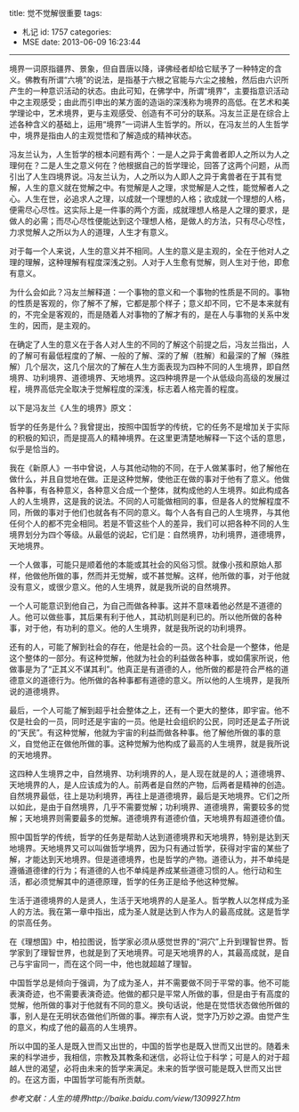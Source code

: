 title: 觉不觉解很重要
tags:
  - 札记
id: 1757
categories:
  - MSE
date: 2013-06-09 16:23:44
---

境界一词原指疆界、景象，但自晋唐以降，译佛经者却给它赋予了一种特定的含义。佛教有所谓“六境”的说法，是指基于六根之官能与六尘之接触，然后由六识所产生的一种意识活动的状态。由此可知，在佛学中，所谓“境界”，主要指意识活动中之主观感受；由此而引申出的某方面的造诣的深浅称为境界的高低。在艺术和美学理论中，艺术境界，更与主观感受、创造有不可分的联系。冯友兰正是在综合上述各种含义的基础上，运用“境界”一词讲人生哲学的。所以，在冯友兰的人生哲学中，境界是指由人的主观觉悟和了解造成的精神状态。

冯友兰认为，人生哲学的根本问题有两个：一是人之异于禽兽者即人之所以为人之理何在？二是人生之意义何在？他根据自己的哲学理论，回答了这两个问题，从而引出了人生四境界说。冯友兰认为，人之所以为人即人之异于禽兽者在于其有觉解，人生的意义就在觉解之中。有觉解是人之理，求觉解是人之性，能觉解者人之心。人生在世，必追求人之理，以成就一个理想的人格；欲成就一个理想的人格，便需尽心尽性。这实际上是一件事的两个方面，成就理想人格是人之理的要求，是做人的必需；而尽心尽性便能达到这个理想人格，是做人的方法，只有尽心尽性，力求觉解人之所以为人的道理，人生才有意义。

对于每一个人来说，人生的意义并不相同。人生的意义是主观的，全在于他对人之理的理解，这种理解有程度深浅之别。人对于人生愈有觉解，则人生对于他，即愈有意义。

为什么会如此？冯友兰解释道：一个事物的意义和一个事物的性质是不同的。事物的性质是客观的，你了解不了解，它都是那个样子；意义却不同，它不是本来就有的，不完全是客观的，而是随着人对事物的了解才有的，是在人与事物的关系中发生的，因而，是主观的。

在确定了人生的意义在于各人对人生的不同的了解这个前提之后，冯友兰指出，人的了解可有最低程度的了解、一般的了解、深的了解（胜解）和最深的了解（殊胜解）几个层次，这几个层次的了解在人生方面表现为四种不同的人生境界，即自然境界、功利境界、道德境界、天地境界。这四种境界是一个从低级向高级的发展过程，境界高低完全取决于觉解程度的深浅，标志着人格完善的程度。

以下是冯友兰《人生的境界》原文：

哲学的任务是什么？我曾提出，按照中国哲学的传统，它的任务不是增加关于实际的积极的知识，而是提高人的精神境界。在这里更清楚地解释一下这个话的意思，似乎是恰当的。

我在《新原人》一书中曾说，人与其他动物的不同，在于人做某事时，他了解他在做什么，并且自觉地在做。正是这种觉解，使他正在做的事对于他有了意义。他做各种事，有各种意义，各种意义合成一个整体，就构成他的人生境界。如此构成各人的人生境界，这是我的说法。不同的人可能做相同的事，但是各人的觉解程度不同，所做的事对于他们也就各有不同的意义。每个人各有自己的人生境界，与其他任何个人的都不完全相同。若是不管这些个人的差异，我们可以把各种不同的人生境界划分为四个等级。从最低的说起，它们是：自然境界，功利境界，道德境界，天地境界。

一个人做事，可能只是顺着他的本能或其社会的风俗习惯。就像小孩和原始人那样，他做他所做的事，然而并无觉解，或不甚觉解。这样，他所做的事，对于他就没有意义，或很少意义。他的人生境界，就是我所说的自然境界。

一个人可能意识到他自己，为自己而做各种事。这并不意味着他必然是不道德的人。他可以做些事，其后果有利于他人，其动机则是利已的。所以他所做的各种事，对于他，有功利的意义。他的人生境界，就是我所说的功利境界。

还有的人，可能了解到社会的存在，他是社会的一员。这个社会是一个整体，他是这个整体的一部分。有这种觉解，他就为社会的利益做各种事，或如儒家所说，他做事是为了“正其义不谋其利”。他真正是有道德的人，他所做的都是符合严格的道德意义的道德行为。他所做的各种事都有道德的意义。所以他的人生境界，是我所说的道德境界。

最后，一个人可能了解到超乎社会整体之上，还有一个更大的整体，即宇宙。他不仅是社会的一员，同时还是宇宙的一员。他是社会组织的公民，同时还是孟子所说的“天民”。有这种觉解，他就为宇宙的利益而做各种事。他了解他所做的事的意义，自觉他正在做他所做的事。这种觉解为他构成了最高的人生境界，就是我所说的天地境界。

这四种人生境界之中，自然境界、功利境界的人，是人现在就是的人；道德境界、天地境界的人，是人应该成为的人。前两者是自然的产物，后两者是精神的创造。自然境界最低，往上是功利境界，再往上是道德境界，最后是天地境界。它们之所以如此，是由于自然境界，几乎不需要觉解；功利境界、道德境界，需要较多的觉解；天地境界则需要最多的觉解。道德境界有道德价值，天地境界有超道德价值。

照中国哲学的传统，哲学的任务是帮助人达到道德境界和天地境界，特别是达到天地境界。天地境界又可以叫做哲学境界，因为只有通过哲学，获得对宇宙的某些了解，才能达到天地境界。但是道德境界，也是哲学的产物。道德认为，并不单纯是遵循道德律的行为；有道德的人也不单纯是养成某些道德习惯的人。他行动和生活，都必须觉解其中的道德原理，哲学的任务正是给予他这种觉解。

生活于道德境界的人是贤人，生活于天地境界的人是圣人。哲学教人以怎样成为圣人的方法。我在第一章中指出，成为圣人就是达到人作为人的最高成就。这是哲学的崇高任务。

在《理想国》中，柏拉图说，哲学家必须从感觉世界的“洞穴”上升到理智世界。哲学家到了理智世界，也就是到了天地境界。可是天地境界的人，其最高成就，是自己与宇宙同一，而在这个同一中，他也就超越了理智。

中国哲学总是倾向于强调，为了成为圣人，并不需要做不同于平常的事。他不可能表演奇迹，也不需要表演奇迹。他做的都只是平常人所做的事，但是由于有高度的觉解，他所做的事对于他就有不同的意义。换句话说，他是在觉悟状态做他所做的事，别人是在无明状态做他们所做的事。禅宗有人说，觉字乃万妙之源。由觉产生的意义，构成了他的最高的人生境界。

所以中国的圣人是既入世而又出世的，中国的哲学也是既入世而又出世的。随着未来的科学进步，我相信，宗教及其教条和迷信，必将让位于科学；可是人的对于超越人世的渴望，必将由未来的哲学来满足。未来的哲学很可能是既入世而又出世的。在这方面，中国哲学可能有所贡献。

_参考文献：人生的境界http://baike.baidu.com/view/1309927.htm_